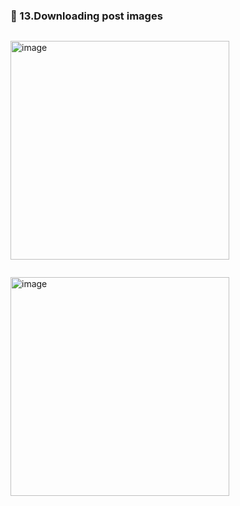 ### 🔷 13.Downloading post images

```swift

```

<img width="350" alt="image" src="">

```swift

```

<img width="350" alt="image" src="">

